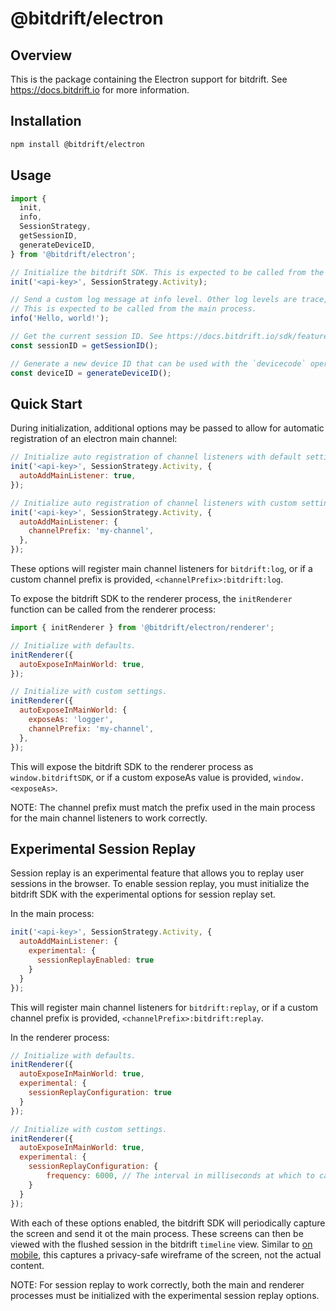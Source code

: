 # @bitdrift/electron

## Overview

This is the package containing the Electron support for bitdrift. See https://docs.bitdrift.io for more information.

## Installation

```bash
npm install @bitdrift/electron
```

## Usage

```javascript
import {
  init,
  info,
  SessionStrategy,
  getSessionID,
  generateDeviceID,
} from '@bitdrift/electron';

// Initialize the bitdrift SDK. This is expected to be called from the main process.
init('<api-key>', SessionStrategy.Activity);

// Send a custom log message at info level. Other log levels are trace, debug, warn, and error.
// This is expected to be called from the main process.
info('Hello, world!');

// Get the current session ID. See https://docs.bitdrift.io/sdk/features#session-management for more information about session management.
const sessionID = getSessionID();

// Generate a new device ID that can be used with the `devicecode` operator in bd tail. See https://docs.bitdrift.io/cli/quickstart.html#log-tailing for more information.
const deviceID = generateDeviceID();
```

## Quick Start

During initialization, additional options may be passed to allow for automatic registration of an electron main channel:

```javascript
// Initialize auto registration of channel listeners with default settings.
init('<api-key>', SessionStrategy.Activity, {
  autoAddMainListener: true,
});

// Initialize auto registration of channel listeners with custom settings.
init('<api-key>', SessionStrategy.Activity, {
  autoAddMainListener: {
    channelPrefix: 'my-channel',
  },
});
```

These options will register main channel listeners for `bitdrift:log`, or if a custom channel prefix is provided, `<channelPrefix>:bitdrift:log`.

To expose the bitdrift SDK to the renderer process, the `initRenderer` function can be called from the renderer process:

```javascript
import { initRenderer } from '@bitdrift/electron/renderer';

// Initialize with defaults.
initRenderer({
  autoExposeInMainWorld: true,
});

// Initialize with custom settings.
initRenderer({
  autoExposeInMainWorld: {
    exposeAs: 'logger',
    channelPrefix: 'my-channel',
  },
});
```

This will expose the bitdrift SDK to the renderer process as `window.bitdriftSDK`, or if a custom exposeAs value is provided, `window.<exposeAs>`.

NOTE: The channel prefix must match the prefix used in the main process for the main channel listeners to work correctly.

## Experimental Session Replay

Session replay is an experimental feature that allows you to replay user sessions in the browser. To enable session replay, you must initialize the bitdrift SDK with the experimental options for session replay set.

In the main process:
```javascript
init('<api-key>', SessionStrategy.Activity, {
  autoAddMainListener: {
    experimental: {
      sessionReplayEnabled: true
    }
  }
});
```

This will register main channel listeners for `bitdrift:replay`, or if a custom channel prefix is provided, `<channelPrefix>:bitdrift:replay`.

In the renderer process:
```javascript
// Initialize with defaults.
initRenderer({
  autoExposeInMainWorld: true,
  experimental: {
    sessionReplayConfiguration: true
  }
});

// Initialize with custom settings.
initRenderer({
  autoExposeInMainWorld: true,
  experimental: {
    sessionReplayConfiguration: {
        frequency: 6000, // The interval in milliseconds at which to capture the screen and send it to the main process.
    }
  }
});
```

With each of these options enabled, the bitdrift SDK will periodically capture the screen and send it ot the main process. These screens can then be viewed
with the flushed session in the bitdrift `timeline` view. Similar to [on mobile](https://docs.bitdrift.io/sdk/features.html#session-replay), this captures a privacy-safe wireframe of the screen, not the actual content.

NOTE: For session replay to work correctly, both the main and renderer processes must be initialized with the experimental session replay options.
